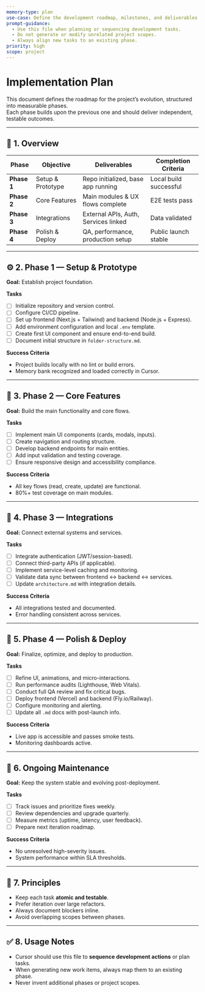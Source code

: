 ```yaml
---
memory-type: plan
use-case: Define the development roadmap, milestones, and deliverables.
prompt-guidance:
  - Use this file when planning or sequencing development tasks.
  - Do not generate or modify unrelated project scopes.
  - Always align new tasks to an existing phase.
priority: high
scope: project
---
```


# Implementation Plan

This document defines the roadmap for the project’s evolution, structured into measurable phases.  
Each phase builds upon the previous one and should deliver independent, testable outcomes.

---

## 🧱 1. Overview
| Phase | Objective | Deliverables | Completion Criteria |
|--------|-------------|---------------|----------------------|
| **Phase 1** | Setup & Prototype | Repo initialized, base app running | Local build successful |
| **Phase 2** | Core Features | Main modules & UX flows complete | E2E tests pass |
| **Phase 3** | Integrations | External APIs, Auth, Services linked | Data validated |
| **Phase 4** | Polish & Deploy | QA, performance, production setup | Public launch stable |

---

## ⚙️ 2. Phase 1 — Setup & Prototype
**Goal:** Establish project foundation.

**Tasks**
- [ ] Initialize repository and version control.
- [ ] Configure CI/CD pipeline.
- [ ] Set up frontend (Next.js + Tailwind) and backend (Node.js + Express).
- [ ] Add environment configuration and local `.env` template.
- [ ] Create first UI component and ensure end-to-end build.
- [ ] Document initial structure in `folder-structure.md`.

**Success Criteria**
- Project builds locally with no lint or build errors.
- Memory bank recognized and loaded correctly in Cursor.

---

## 🧩 3. Phase 2 — Core Features
**Goal:** Build the main functionality and core flows.

**Tasks**
- [ ] Implement main UI components (cards, modals, inputs).
- [ ] Create navigation and routing structure.
- [ ] Develop backend endpoints for main entities.
- [ ] Add input validation and testing coverage.
- [ ] Ensure responsive design and accessibility compliance.

**Success Criteria**
- All key flows (read, create, update) are functional.
- 80%+ test coverage on main modules.

---

## 🔗 4. Phase 3 — Integrations
**Goal:** Connect external systems and services.

**Tasks**
- [ ] Integrate authentication (JWT/session-based).
- [ ] Connect third-party APIs (if applicable).
- [ ] Implement service-level caching and monitoring.
- [ ] Validate data sync between frontend ↔ backend ↔ services.
- [ ] Update `architecture.md` with integration details.

**Success Criteria**
- All integrations tested and documented.
- Error handling consistent across services.

---

## 🚀 5. Phase 4 — Polish & Deploy
**Goal:** Finalize, optimize, and deploy to production.

**Tasks**
- [ ] Refine UI, animations, and micro-interactions.
- [ ] Run performance audits (Lighthouse, Web Vitals).
- [ ] Conduct full QA review and fix critical bugs.
- [ ] Deploy frontend (Vercel) and backend (Fly.io/Railway).
- [ ] Configure monitoring and alerting.
- [ ] Update all `.md` docs with post-launch info.

**Success Criteria**
- Live app is accessible and passes smoke tests.
- Monitoring dashboards active.

---

## 🧭 6. Ongoing Maintenance
**Goal:** Keep the system stable and evolving post-deployment.

**Tasks**
- [ ] Track issues and prioritize fixes weekly.
- [ ] Review dependencies and upgrade quarterly.
- [ ] Measure metrics (uptime, latency, user feedback).
- [ ] Prepare next iteration roadmap.

**Success Criteria**
- No unresolved high-severity issues.
- System performance within SLA thresholds.

---

## 🧠 7. Principles
- Keep each task **atomic and testable**.
- Prefer iteration over large refactors.
- Always document blockers inline.
- Avoid overlapping scopes between phases.

---

## ✅ 8. Usage Notes
- Cursor should use this file to **sequence development actions** or plan tasks.
- When generating new work items, always map them to an existing phase.
- Never invent additional phases or project scopes.
